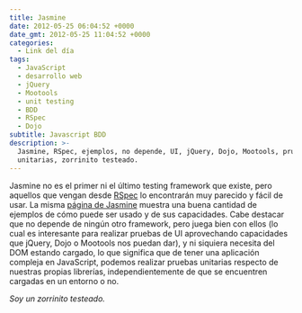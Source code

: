 ```yaml
---
title: Jasmine
date: 2012-05-25 06:04:52 +0000
date_gmt: 2012-05-25 11:04:52 +0000
categories:
  - Link del día
tags:
  - JavaScript
  - desarrollo web
  - jQuery
  - Mootools
  - unit testing
  - BDD
  - RSpec
  - Dojo
subtitle: Javascript BDD
description: >-
  Jasmine, RSpec, ejemplos, no depende, UI, jQuery, Dojo, Mootools, pruebas
  unitarias, zorrinito testeado.
---
```


Jasmine no es el primer ni el último testing framework que existe, pero aquellos que vengan desde [RSpec](http://rspec.info/) lo encontrarán muy parecido y fácil de usar.  La misma [página de Jasmine](http://pivotal.github.com/jasmine/) muestra una buena cantidad de ejemplos de cómo puede ser usado y de sus capacidades. Cabe destacar que no depende de ningún otro framework, pero juega bien con ellos (lo cual es interesante para realizar pruebas de UI aprovechando capacidades que jQuery, Dojo o Mootools nos puedan dar), y ni siquiera necesita del DOM estando cargado, lo que significa que de tener una aplicación compleja en JavaScript, podemos realizar pruebas unitarias respecto de nuestras propias librerías, independientemente de que se encuentren cargadas en un entorno o no.

_Soy un zorrinito testeado._
